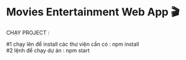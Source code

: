 # Movies Entertainment Web App 🎬

CHẠY PROJECT : 

#1 chạy lên để install các thư viện cần có : npm install  
#2 lệnh để chạy dự án : npm start  